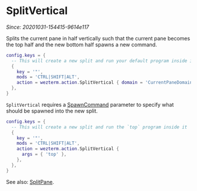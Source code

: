 # SplitVertical

*Since: 20201031-154415-9614e117*

Splits the current pane in half vertically such that the current pane becomes
the top half and the new bottom half spawns a new command.

```lua
config.keys = {
  -- This will create a new split and run your default program inside it
  {
    key = '"',
    mods = 'CTRL|SHIFT|ALT',
    action = wezterm.action.SplitVertical { domain = 'CurrentPaneDomain' },
  },
}
```

`SplitVertical` requires a [SpawnCommand](../SpawnCommand.md) parameter to
specify what should be spawned into the new split.

```lua
config.keys = {
  -- This will create a new split and run the `top` program inside it
  {
    key = '"',
    mods = 'CTRL|SHIFT|ALT',
    action = wezterm.action.SplitVertical {
      args = { 'top' },
    },
  },
}
```

See also: [SplitPane](SplitPane.md).
